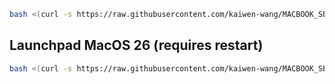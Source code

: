 
```bash
bash <(curl -s https://raw.githubusercontent.com/kaiwen-wang/MACBOOK_SETUP/refs/heads/main/macos_setup.sh)
```

## Launchpad MacOS 26 (requires restart)

```bash
bash <(curl -s https://raw.githubusercontent.com/kaiwen-wang/MACBOOK_SETUP/refs/heads/main/re_enable_launchpad.sh)
```